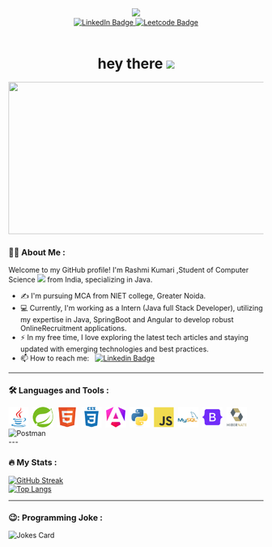 <div id="header" align="center">
  <img src="https://cdn.dribbble.com/users/1519660/screenshots/4536550/girl-_-laptop.gif" width="200" />
</div>
<div id="badges" align="center">
  <a href="https://www.linkedin.com/in/rashmikasingh6/">
    <img src="https://img.shields.io/badge/LinkedIn-blue?style=for-the-badge&logo=linkedin&logoColor=white" alt="LinkedIn Badge"/>
  </a>
  <a href="https://leetcode.com/u/RashmiKa6/">
    <img src="https://img.shields.io/badge/Leetcode-blue?style=for-the-badge&logo=Leetcode&logoColor=white" alt="Leetcode Badge"/>
  </a>
</div>
<div align="center">
<img src="https://komarev.com/ghpvc/?username=Rashmika-6&style=flat-square&color=blue" alt=""/>
</div>
<h1 align="center">
  hey there
  <img src="https://media.giphy.com/media/hvRJCLFzcasrR4ia7z/giphy.gif" width="30px"/>
</h1>
<div align="center">
  <img src="https://c.tenor.com/w3APLkMuTX0AAAAC/computer-work.gif" width="600" height="300"/>
</div>


### :man_technologist: About Me :

Welcome to my GitHub profile! I'm Rashmi Kumari ,Student of Computer Science <img src="https://media.giphy.com/media/WUlplcMpOCEmTGBtBW/giphy.gif" width="30"> from India, specializing in Java. 

- ✍️ I'm pursuing MCA from NIET college, Greater Noida.
- 💻 Currently, I'm working as a Intern (Java full Stack Developer), utilizing my expertise in Java, SpringBoot and Angular to develop robust OnlineRecruitment applications.
- ⚡ In my free time, I love exploring the latest tech articles and staying updated with emerging technologies and best practices.
- 📫 How to reach me: &nbsp; [![Linkedin Badge](https://img.shields.io/badge/-Rashmi-blue?style=flat&logo=Linkedin&logoColor=white)](https://www.linkedin.com/in/rashmikasingh6/")

---

### :hammer_and_wrench: Languages and Tools :

<div>
<img src="https://github.com/devicons/devicon/blob/master/icons/java/java-original.svg"  title="Java" alt="Java" width="40" height="40"/>&nbsp; 
<img src="https://github.com/devicons/devicon/blob/master/icons/spring/spring-original.svg" title="Spring" alt="Spring" width="40" height="40"/>&nbsp;
 <img src="https://github.com/devicons/devicon/blob/master/icons/html5/html5-original.svg" title="HTML5" alt="HTML" width="40" height="40"/>&nbsp;
 <img src="https://github.com/devicons/devicon/blob/master/icons/css3/css3-plain-wordmark.svg"  title="CSS3" alt="CSS" width="40" height="40"/>&nbsp;
  <img src="https://github.com/devicons/devicon/blob/master/icons/angular/angular-original.svg" title="Python" alt="Python" width="40" height="40"/>&nbsp;   
  <img src="https://github.com/devicons/devicon/blob/master/icons/python/python-original.svg" title="Python" alt="Python" width="40" height="40"/>&nbsp;   
 <img src="https://github.com/devicons/devicon/blob/master/icons/javascript/javascript-original.svg" title="JavaScript" alt="JavaScript" width="40" height="40"/>&nbsp;
  <img src="https://github.com/devicons/devicon/blob/master/icons/mysql/mysql-original-wordmark.svg"title="Bootstrap" alt="Bootstrap" width="40" height="40"/>&nbsp;
 <img src="https://github.com/devicons/devicon/blob/master/icons/bootstrap/bootstrap-plain.svg" title="Bootstrap" alt="Bootstrap" width="40" height="40"/>&nbsp;
<img src="https://github.com/devicons/devicon/blob/master/icons/hibernate/hibernate-original-wordmark.svg"  title="Hibernate"  alt="Hibernate" width="40" height="40">&nbsp;
 <img src="https://www.vectorlogo.zone/logos/getpostman/getpostman-icon.svg" title="Postman"  alt="Postman" width="40" height="40"/>&nbsp;

</div>
---

### :fire: My Stats :
[![GitHub Streak](http://github-readme-streak-stats.herokuapp.com?user=Rashmika-6&theme=dark&background=000000)](https://git.io/streak-stats)
<br>
[![Top Langs](https://github-readme-stats.vercel.app/api/top-langs/?username=Rashmika-6&layout=compact&theme=vision-friendly-dark)](https://github.com/anuraghazra/github-readme-stats)

---

### 😉: Programming Joke :
<!-- Markdown -->
![Jokes Card](https://readme-jokes.vercel.app/api)







